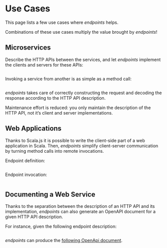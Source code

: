 # Use Cases

This page lists a few use cases where *endpoints* helps.

Combinations of these use cases multiply the value brought by *endpoints*!

## Microservices

Describe the HTTP APIs between the services, and let *endpoints* implement
the clients and servers for these APIs:

~~~ scala src=../../../examples/cqrs/commands-endpoints/src/main/scala/cqrs/commands/CommandsEndpoints.scala#microservice-endpoint-description
~~~

Invoking a service from another is as simple as a method call:

~~~ scala src=../../../examples/cqrs/public-server/src/main/scala/cqrs/publicserver/PublicServer.scala#microservice-endpoint-invocation
~~~

*endpoints* takes care of correctly constructing the request and
decoding the response according to the HTTP API description.

Maintenance effort is reduced: you only maintain the description of
the HTTP API, not it’s client and server implementations.

## Web Applications

Thanks to Scala.js it is possible to write the client-side part of a
web application in Scala. Then, *endpoints* simplify client-server
communication by turning method calls into remote invocations.

Endpoint definition:

~~~ scala src=../../../examples/cqrs/public-endpoints/src/main/scala/cqrs/publicserver/PublicEndpoints.scala#webapps-endpoint
~~~

Endpoint invocation:

~~~ scala src=../../../examples/cqrs/web-client/src/main/scala/cqrs/webclient/Main.scala#webapps-invocation
~~~

## Documenting a Web Service

Thanks to the separation between the description of an HTTP API and
its implementation, *endpoints* can also generate an OpenAPI document
for a given HTTP API description.

For instance, given the following endpoint description:

~~~ scala src=../../../examples/documented/src/main/scala/counter/Counter.scala#documented-endpoints
~~~

*endpoints* can produce the
[following OpenApi document](https://documented-counter.herokuapp.com/documentation.json).
